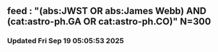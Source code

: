 ## feed : "(abs:JWST OR abs:James Webb) AND (cat:astro-ph.GA OR cat:astro-ph.CO)" N=300
### Updated Fri Sep 19 05:05:53 2025

